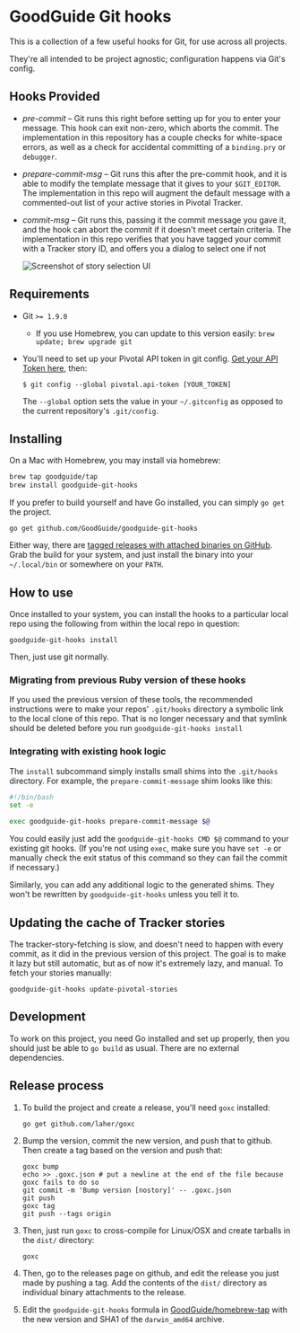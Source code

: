 <!--
  Please don't hard wrap at 80 for this file:
  Vim: set wrap linebreak formatoptions-=tc tabstop=2 softtabstop=2 shiftwidth=2:
-->

# GoodGuide Git hooks

This is a collection of a few useful hooks for Git, for use across all projects.

They're all intended to be project agnostic; configuration happens via Git's config.

## Hooks Provided

- *pre-commit* &ndash; Git runs this right before setting up for you to enter your message. This hook can exit non-zero, which aborts the commit. The implementation in this repository has a couple checks for white-space errors, as well as a check for accidental committing of a `binding.pry` or `debugger`.

- *prepare-commit-msg* &ndash; Git runs this after the pre-commit hook, and it is able to modify the template message that it gives to your `$GIT_EDITOR`. The implementation in this repo will augment the default message with a commented-out list of your active stories in Pivotal Tracker.

- *commit-msg* &ndash; Git runs this, passing it the commit message you gave it, and the hook can abort the commit if it doesn't meet certain criteria. The implementation in this repo verifies that you have tagged your commit with a Tracker story ID, and offers you a dialog to select one if not

  ![Screenshot of story selection UI](http://f.cl.ly/items/0o3E3K0T2K05261y2g2g/Screen%20Shot%202014-09-03%20at%2010.58.25%20.png)

## Requirements

- Git `>= 1.9.0`
    - If you use Homebrew, you can update to this version easily: `brew update; brew upgrade git`

- You'll need to set up your Pivotal API token in git config. [Get your API Token here][pivotal-account-settings], then:

    ```shell
    $ git config --global pivotal.api-token [YOUR_TOKEN]
    ```

    The `--global` option sets the value in your `~/.gitconfig` as opposed to the current repository's `.git/config`.

## Installing

On a Mac with Homebrew, you may install via homebrew:

```bash
brew tap goodguide/tap
brew install goodguide-git-hooks
```

If you prefer to build yourself and have Go installed, you can simply `go get` the project.

```shell
go get github.com/GoodGuide/goodguide-git-hooks
```

Either way, there are [tagged releases with attached binaries on GitHub][releases]. Grab the build for your system, and just install the binary into your `~/.local/bin` or somewhere on your `PATH`.

## How to use

Once installed to your system, you can install the hooks to a particular local repo using the following from within the local repo in question:

```shell
goodguide-git-hooks install
```

Then, just use git normally.

### Migrating from previous Ruby version of these hooks

If you used the previous version of these tools, the recommended instructions were to make your repos' `.git/hooks` directory a symbolic link to the local clone of this repo. That is no longer necessary and that symlink should be deleted before you run `goodguide-git-hooks install`

### Integrating with existing hook logic

The `install` subcommand simply installs small shims into the `.git/hooks`
directory. For example, the `prepare-commit-message` shim looks like this:

```bash
#!/bin/bash
set -e

exec goodguide-git-hooks prepare-commit-message $@
```

You could easily just add the `goodguide-git-hooks CMD $@` command to your existing git hooks. (If you're not using `exec`, make sure you have `set -e` or manually check the exit status of this command so they can fail the commit if necessary.)

Similarly, you can add any additional logic to the generated shims. They won't be rewritten by `goodguide-git-hooks` unless you tell it to.

## Updating the cache of Tracker stories

The tracker-story-fetching is slow, and doesn't need to happen with every commit, as it did in the previous version of this project. The goal is to make it lazy but still automatic, but as of now it's extremely lazy, and manual. To fetch your stories manually:

```shell
goodguide-git-hooks update-pivotal-stories
```

## Development

To work on this project, you need Go installed and set up properly, then you should just be able to `go build` as usual. There are no external dependencies.

## Release process

1. To build the project and create a release, you'll need `goxc` installed:
    ```shell
    go get github.com/laher/goxc
    ```

2. Bump the version, commit the new version, and push that to github. Then create a tag based on the version and push that:
    ```shell
    goxc bump
    echo >> .goxc.json # put a newline at the end of the file because goxc fails to do so
    git commit -m 'Bump version [nostory]' -- .goxc.json
    git push
    goxc tag
    git push --tags origin
    ```

3. Then, just run `goxc` to cross-compile for Linux/OSX and create tarballs in the `dist/` directory:
    ```shell
    goxc
    ```

4. Then, go to the releases page on github, and edit the release you just made by pushing a tag. Add the contents of the `dist/` directory as individual binary attachments to the release.

5. Edit the `goodguide-git-hooks` formula in [GoodGuide/homebrew-tap](//github.com/GoodGuide/homebrew-tap) with the new version and SHA1 of the `darwin_amd64` archive.

[pivotal-account-settings]: https://www.pivotaltracker.com/profile#api
[releases]: //github.com/GoodGuide/goodguide-git-hooks/releases
